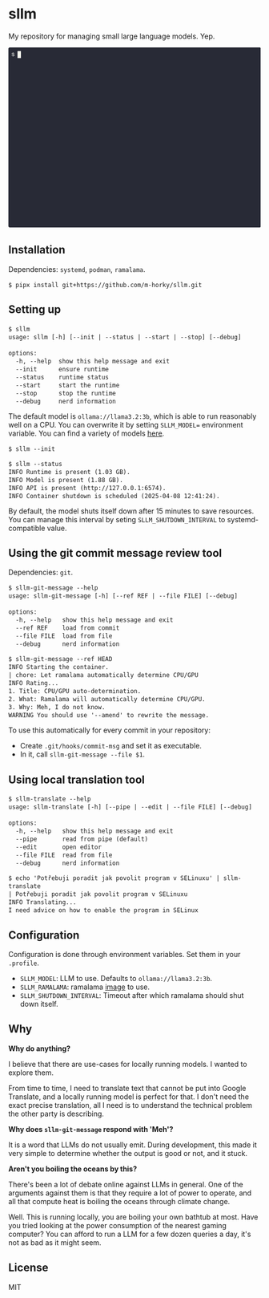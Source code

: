# sllm

My repository for managing small large language models. Yep.

![Demo of `sllm-git-message`](demo.gif)

## Installation

Dependencies: `systemd`, `podman`, `ramalama`.

```shell
$ pipx install git+https://github.com/m-horky/sllm.git
```

## Setting up

```shell
$ sllm
usage: sllm [-h] [--init | --status | --start | --stop] [--debug]

options:
  -h, --help  show this help message and exit
  --init      ensure runtime
  --status    runtime status
  --start     start the runtime
  --stop      stop the runtime
  --debug     nerd information
```

The default model is `ollama://llama3.2:3b`, which is able to run reasonably well on a CPU.
You can overwrite it by setting `SLLM_MODEL=` environment variable.
You can find a variety of models [here](https://ollama.com/search).

```shell
$ sllm --init
```

```shell
$ sllm --status
INFO Runtime is present (1.03 GB).
INFO Model is present (1.88 GB).
INFO API is present (http://127.0.0.1:6574).
INFO Container shutdown is scheduled (2025-04-08 12:41:24).
```

By default, the model shuts itself down after 15 minutes to save resources. You can manage this interval by seting `SLLM_SHUTDOWN_INTERVAL` to systemd-compatible value.

## Using the git commit message review tool

Dependencies: `git`.

```shell
$ sllm-git-message --help 
usage: sllm-git-message [-h] [--ref REF | --file FILE] [--debug]

options:
  -h, --help   show this help message and exit
  --ref REF    load from commit
  --file FILE  load from file
  --debug      nerd information
```

```shell
$ sllm-git-message --ref HEAD
INFO Starting the container.
| chore: Let ramalama automatically determine CPU/GPU
INFO Rating...
1. Title: CPU/GPU auto-determination.
2. What: Ramalama will automatically determine CPU/GPU.
3. Why: Meh, I do not know.
WARNING You should use '--amend' to rewrite the message.
```

To use this automatically for every commit in your repository:

- Create `.git/hooks/commit-msg` and set it as executable.
- In it, call `sllm-git-message --file $1`.

## Using local translation tool

```shell
$ sllm-translate --help
usage: sllm-translate [-h] [--pipe | --edit | --file FILE] [--debug]

options:
  -h, --help   show this help message and exit
  --pipe       read from pipe (default)
  --edit       open editor
  --file FILE  read from file
  --debug      nerd information
```

```shell
$ echo 'Potřebuji poradit jak povolit program v SELinuxu' | sllm-translate
| Potřebuji poradit jak povolit program v SELinuxu
INFO Translating...
I need advice on how to enable the program in SELinux
```

## Configuration

Configuration is done through environment variables. Set them in your `.profile`.

- `SLLM_MODEL`: LLM to use. Defaults to `ollama://llama3.2:3b`.
- `SLLM_RAMALAMA`: ramalama [image](https://quay.io/repository/ramalama/ramalama?tab=tags&tag=latest) to use.
- `SLLM_SHUTDOWN_INTERVAL`: Timeout after which ramalama should shut down itself.

## Why

**Why do anything?**

I believe that there are use-cases for locally running models. I wanted to explore them.

From time to time, I need to translate text that cannot be put into Google Translate, and a locally running model is perfect for that. I don't need the exact precise translation, all I need is to understand the technical problem the other party is describing.

**Why does `sllm-git-message` respond with 'Meh'?**

It is a word that LLMs do not usually emit. During development, this made it very simple to determine whether the output is good or not, and it stuck.

**Aren't you boiling the oceans by this?**

There's been a lot of debate online against LLMs in general. One of the arguments against them is that they require a lot of power to operate, and all that compute heat is boiling the oceans through climate change.

Well. This is running locally, you are boiling your own bathtub at most. Have you tried looking at the power consumption of the nearest gaming computer? You can afford to run a LLM for a few dozen queries a day, it's not as bad as it might seem.

## License

MIT
